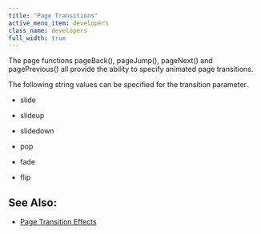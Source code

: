 ```yaml
---
title: "Page Transitions"
active_menu_item: developers
class_name: developers
full_width: true
---
```



The page functions pageBack(), pageJump(), pageNext() and pagePrevious() all provide the ability to specify animated page transitions.

The following string values can be specified for the transition parameter.

 - slide

 - slideup

 - slidedown

 - pop

 - fade

 - flip

## See Also:

 - [Page Transition Effects](../../../product-guide/mobile-apps-sites/page-transition-effects.htm)

